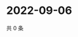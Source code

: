 # 2022-09-06

共 0 条

<!-- BEGIN WEIBO -->
<!-- 最后更新时间 Tue Sep 06 2022 22:19:00 GMT+0800 (China Standard Time) -->

<!-- END WEIBO -->
